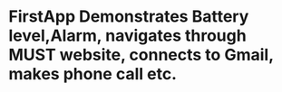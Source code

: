 # FirstApp Demonstrates Battery level,Alarm, navigates through MUST website, connects to Gmail, makes phone call etc.
